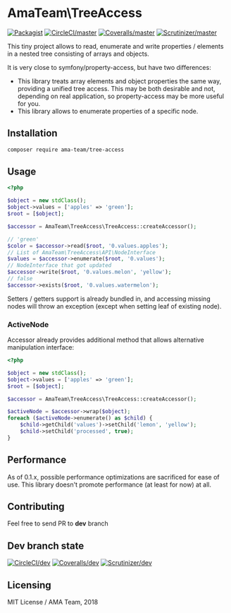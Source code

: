 # AmaTeam\TreeAccess

[![Packagist](https://img.shields.io/packagist/v/ama-team/tree-access.svg?style=flat-square)](https://packagist.org/packages/ama-team/tree-access)
[![CircleCI/master](https://img.shields.io/circleci/project/github/ama-team/php-tree-access/master.svg?style=flat-square)](https://circleci.com/gh/ama-team/php-tree-access/tree/master)
[![Coveralls/master](https://img.shields.io/coveralls/github/ama-team/php-tree-access/master.svg?style=flat-square)](https://coveralls.io/github/ama-team/php-tree-access?branch=master)
[![Scrutinizer/master](https://img.shields.io/scrutinizer/g/ama-team/php-tree-access/master.svg?style=flat-square)](https://scrutinizer-ci.com/g/ama-team/php-tree-access?branch=master)

This tiny project allows to read, enumerate and write properties / 
elements in a nested tree consisting of arrays and objects.

It is very close to symfony/property-access, but have two differences:

- This library treats array elements and object properties the same way,
providing a unified tree access. This may be both desirable and not, 
depending on real application, so property-access may be more useful for
you.
- This library allows to enumerate properties of a specific node. 

## Installation

```bash
composer require ama-team/tree-access
```

## Usage

```php
<?php

$object = new stdClass();
$object->values = ['apples' => 'green'];
$root = [$object];

$accessor = AmaTeam\TreeAccess\TreeAccess::createAccessor();

// 'green'
$color = $accessor->read($root, '0.values.apples');
// List of AmaTeam\TreeAccess\API\NodeInterface
$values = $accessor->enumerate($root, '0.values');
// NodeInterface that got updated
$accessor->write($root, '0.values.melon', 'yellow');
// false
$accessor->exists($root, '0.values.watermelon');
```

Setters / getters support is already bundled in, and accessing missing
nodes will throw an exception (except when setting leaf of existing
node).

### ActiveNode

Accessor already provides additional method that allows alternative
manipulation interface:

```php
<?php

$object = new stdClass();
$object->values = ['apples' => 'green'];
$root = [$object];

$accessor = AmaTeam\TreeAccess\TreeAccess::createAccessor();

$activeNode = $accessor->wrap($object);
foreach ($activeNode->enumerate() as $child) {
    $child->getChild('values')->setChild('lemon', 'yellow');
    $child->setChild('processed', true);
}
```

## Performance

As of 0.1.x, possible performance optimizations are sacrificed for 
ease of use. This library doesn't promote performance (at least for now)
at all.

## Contributing

Feel free to send PR to **dev** branch

## Dev branch state

[![CircleCI/dev](https://img.shields.io/circleci/project/github/ama-team/php-tree-access/dev.svg?style=flat-square)](https://circleci.com/gh/ama-team/php-tree-access/tree/dev)
[![Coveralls/dev](https://img.shields.io/coveralls/github/ama-team/php-tree-access/dev.svg?style=flat-square)](https://coveralls.io/github/ama-team/php-tree-access?branch=dev)
[![Scrutinizer/dev](https://img.shields.io/scrutinizer/g/ama-team/php-tree-access/dev.svg?style=flat-square)](https://scrutinizer-ci.com/g/ama-team/php-tree-access?branch=dev)

## Licensing

MIT License / AMA Team, 2018
